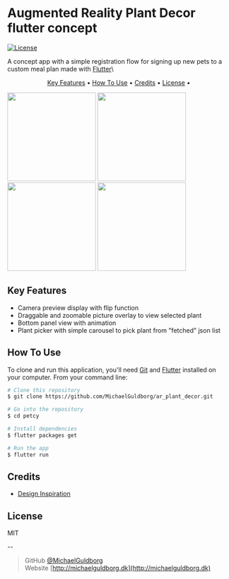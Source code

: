 

# Augmented Reality Plant Decor flutter concept
[![License](http://img.shields.io/:license-mit-blue.svg?style=flat-square)](http://badges.mit-license.org)

A concept app with a simple registration flow for signing up new pets to a custom meal plan made with <a href="https://flutter.dev" target="_blank">Flutter</a>\

<p align="center">
  <a href="#key-features">Key Features</a> •
  <a href="#how-to-use">How To Use</a> •
  <a href="#credits">Credits</a> •
  <a href="#license">License</a> •
</p>

<p float="left">
  <img src="/assets/screenshots/home_page_01.jpg" width="200" />
  <img src="/assets/screenshots/home_page_02.jpg" width="200" />
  <img src="/assets/screenshots/home_page_03.jpg" width="200" />
  <img src="/assets/screenshots/plant_picker_01.jpg" width="200" />
</p>

## Key Features

* Camera preview display with flip function
* Draggable and zoomable picture overlay to view selected plant
* Bottom panel view with animation
* Plant picker with simple carousel to pick plant from "fetched" json list

## How To Use

To clone and run this application, you'll need [Git](https://git-scm.com) and [Flutter](https://flutter.dev/docs/get-started/install) installed on your computer.
From your command line:

```bash
# Clone this repository
$ git clone https://github.com/MichaelGuldborg/ar_plant_decor.git

# Go into the repository
$ cd petcy

# Install dependencies
$ flutter packages get

# Run the app
$ flutter run
```

<!--
## Download

You can [download](https://play.google.com/store/apps/details?id=com.queenstech.todo) the latest installable version of Todo for Android.

 <a href="https://play.google.com/store/apps/details?id=com.queenstech.todo"><img src="https://play.google.com/intl/en_us/badges/images/generic/ne_badge_web_generic.png" width="250"></a>

-->


## Credits
- [Design Inspiration](https://uxdesign.cc/ui-ux-case-study-a-step-by-step-guide-to-the-process-of-designing-a-pet-diet-app-d635b911b648)

## License
MIT

--

> GitHub [@MichaelGuldborg](https://github.com/MichaelGuldborg)\
> Website [http://michaelguldborg.dk](http://michaelguldborg.dk)

